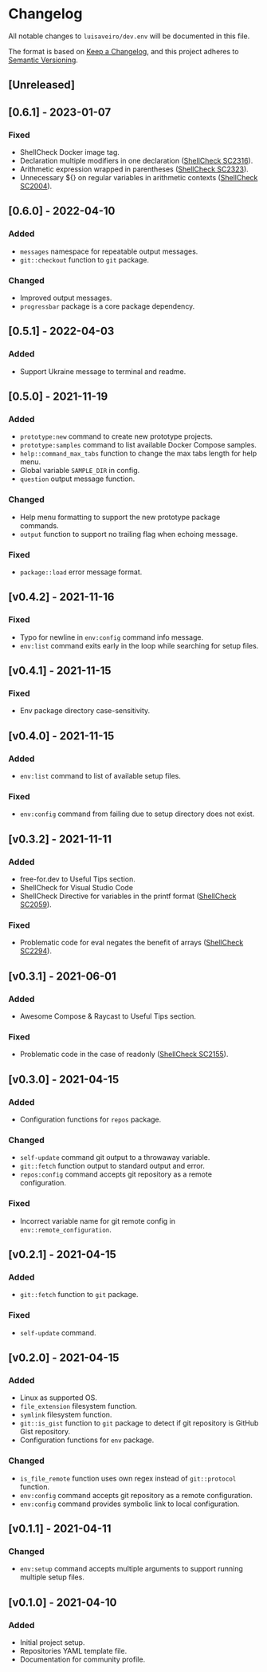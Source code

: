 # Changelog
All notable changes to `luisaveiro/dev.env` will be documented in this file.

The format is based on [Keep a Changelog](https://keepachangelog.com/en/1.0.0/),
and this project adheres to [Semantic Versioning](https://semver.org/spec/v2.0.0.html).

## [Unreleased]

## [0.6.1] - 2023-01-07
### Fixed
- ShellCheck Docker image tag.
- Declaration multiple modifiers in one declaration ([ShellCheck SC2316](https://github.com/koalaman/shellcheck/wiki/SC2316)).
- Arithmetic expression wrapped in parentheses ([ShellCheck SC2323](https://github.com/koalaman/shellcheck/wiki/SC2323)).
- Unnecessary ${} on regular variables in arithmetic contexts ([ShellCheck SC2004](https://github.com/koalaman/shellcheck/wiki/SC2004)).

## [0.6.0] - 2022-04-10
### Added
- `messages` namespace for repeatable output messages.
- `git::checkout` function to `git` package.

### Changed
- Improved output messages.
- `progressbar` package is a core package dependency.

## [0.5.1] - 2022-04-03
### Added
- Support Ukraine message to terminal and readme.

## [0.5.0] - 2021-11-19
### Added
- `prototype:new` command to create new prototype projects.
- `prototype:samples` command to list available Docker Compose samples. 
- `help::command_max_tabs` function to change the max tabs length for help menu.
- Global variable `SAMPLE_DIR` in config.
- `question` output message function.

### Changed
- Help menu formatting to support the new prototype package commands.
- `output` function to support no trailing flag when echoing message.

### Fixed
- `package::load` error message format.

## [v0.4.2] - 2021-11-16
### Fixed
- Typo for newline in `env:config` command info message.
- `env:list` command exits early in the loop while searching for setup files.

## [v0.4.1] - 2021-11-15
### Fixed
- Env package directory case-sensitivity.

## [v0.4.0] - 2021-11-15
### Added
- `env:list` command to list of available setup files.

### Fixed
- `env:config` command from failing due to setup directory does not exist.

## [v0.3.2] - 2021-11-11
### Added
- free-for.dev to Useful Tips section.
- ShellCheck for Visual Studio Code
- ShellCheck Directive for variables in the printf format ([ShellCheck SC2059](https://github.com/koalaman/shellcheck/wiki/SC2059)).

### Fixed
- Problematic code for eval negates the benefit of arrays ([ShellCheck SC2294](https://github.com/koalaman/shellcheck/wiki/SC2294)).

## [v0.3.1] - 2021-06-01
### Added
- Awesome Compose & Raycast to Useful Tips section.

### Fixed
- Problematic code in the case of readonly ([ShellCheck SC2155](https://github.com/koalaman/shellcheck/wiki/SC2155)).

## [v0.3.0] - 2021-04-15
### Added
- Configuration functions for `repos` package.
### Changed
- `self-update` command git output to a throwaway variable.
- `git::fetch` function output to standard output and error.
- `repos:config` command accepts git repository as a remote configuration.

### Fixed
- Incorrect variable name for git remote config in `env::remote_configuration`.

## [v0.2.1] - 2021-04-15
### Added
- `git::fetch` function to `git` package.

### Fixed
- `self-update` command.

## [v0.2.0] - 2021-04-15
### Added
- Linux as supported OS.
- `file_extension` filesystem function.
- `symlink` filesystem function.
- `git::is_gist` function to `git` package to detect if git repository is GitHub Gist repository.
- Configuration functions for `env` package.

### Changed
- `is_file_remote` function uses own regex instead of `git::protocol` function.
- `env:config` command accepts git repository as a remote configuration.
- `env:config` command provides symbolic link to local configuration.

## [v0.1.1] - 2021-04-11
### Changed
- `env:setup` command accepts multiple arguments to support running multiple setup files.

## [v0.1.0] - 2021-04-10
### Added
- Initial project setup.
- Repositories YAML template file.
- Documentation for community profile.
